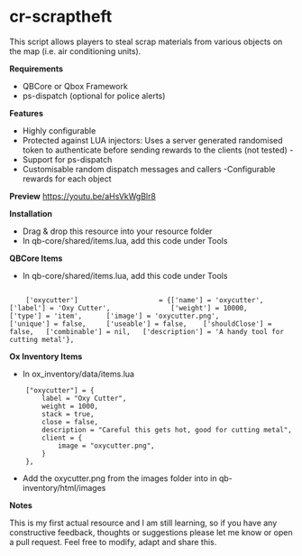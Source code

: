 # cr-scraptheft

This script allows players to steal scrap materials from various objects on the map (i.e. air conditioning units).

**Requirements**

* QBCore or Qbox Framework
* ps-dispatch (optional for police alerts)

**Features**

* Highly configurable
* Protected against LUA injectors: Uses a server generated randomised token to authenticate before sending rewards to the clients (not tested) -
* Support for ps-dispatch
* Customisable random dispatch messages and callers -Configurable rewards for each object

**Preview**
https://youtu.be/aHsVkWgBlr8



**Installation**

* Drag & drop this resource into your resource folder
* In qb-core/shared/items.lua, add this code under Tools

**QBCore Items**
* In qb-core/shared/items.lua, add this code under Tools
```

	['oxycutter'] 				 	 = {['name'] = 'oxycutter', 			    	['label'] = 'Oxy Cutter', 				['weight'] = 10000, 	['type'] = 'item', 		['image'] = 'oxycutter.png', 			['unique'] = false, 	['useable'] = false, 	['shouldClose'] = false,   ['combinable'] = nil,   ['description'] = 'A handy tool for cutting metal'},
```
**Ox Inventory Items**
* In ox_inventory/data/items.lua
```
	["oxycutter"] = {
		label = "Oxy Cutter",
		weight = 1000,
		stack = true,
		close = false,
		description = "Careful this gets hot, good for cutting metal",
		client = {
			image = "oxycutter.png",
		}
	},
```

* Add the oxycutter.png from the images folder into in qb-inventory/html/images

**Notes**

This is my first actual resource and I am still learning, so if you have any constructive feedback, thoughts or suggestions please let me know or open a pull request. Feel free to modify, adapt and share this.
